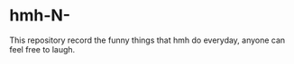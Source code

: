 # hmh-N-
This repository record the funny things that hmh do everyday, anyone can feel free to laugh.
